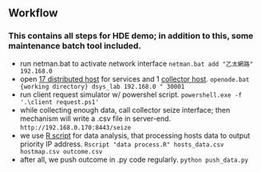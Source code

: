 ## Workflow
### This contains all steps for HDE demo; in addition to this, some maintenance batch tool included.
- run netman.bat to activate network interface
`netman.bat add "乙太網路" 192.168.0`
- open [17 distributed host](../host-raw-data.js) for services and 1 [collector host](../hosts-data-collector.js).
`openode.bat {working directory} dsys_lab 192.168.0 " 30001`
- run client request simulator w/ powershel script.
`powershell.exe -f '.\client request.ps1'`
- while collecting enough data, call collector seize interface; then mechanism will write a .csv file in server-end.
`http://192.168.0.170:8443/seize`
- we use [R script](../data%20process.R) for data analysis, that processing hosts data to output priority IP address.
`Rscript "data process.R" hosts_data.csv hostmap.csv outcome.csv`
- after all, we push outcome in .py code regularly.
`python push_data.py`
